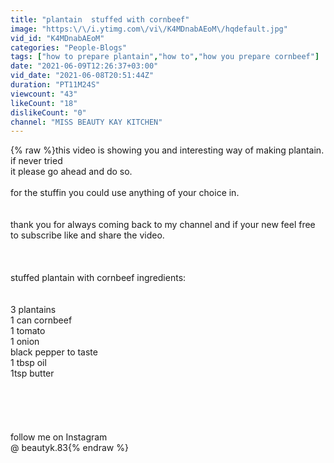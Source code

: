 ```yaml
---
title: "plantain  stuffed with cornbeef"
image: "https:\/\/i.ytimg.com\/vi\/K4MDnabAEoM\/hqdefault.jpg"
vid_id: "K4MDnabAEoM"
categories: "People-Blogs"
tags: ["how to prepare plantain","how to","how you prepare cornbeef"]
date: "2021-06-09T12:26:37+03:00"
vid_date: "2021-06-08T20:51:44Z"
duration: "PT11M24S"
viewcount: "43"
likeCount: "18"
dislikeCount: "0"
channel: "MISS BEAUTY KAY KITCHEN"
---
```

{% raw %}this video  is showing  you and interesting  way of making plantain. if never tried<br /> it please  go ahead  and do so.<br /><br />for the stuffin you could use anything of your choice in.<br /><br /><br />thank  you for always  coming back to  my channel  and if your  new feel free to subscribe  like and share the video. <br /><br /><br /><br />stuffed plantain with cornbeef  ingredients:<br /><br /><br />3 plantains <br />1  can cornbeef <br />1 tomato<br />1 onion<br />black pepper to taste<br />1 tbsp oil<br />1tsp butter<br /><br /><br /><br /><br /><br />follow me on Instagram <br />@ beautyk.83{% endraw %}
